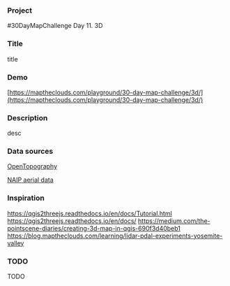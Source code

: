 ### Project

#30DayMapChallenge Day 11. 3D

### Title

title

### Demo

[https://maptheclouds.com/playground/30-day-map-challenge/3d/](https://maptheclouds.com/playground/30-day-map-challenge/3d/)

### Description

desc

### Data sources

[OpenTopography](https://portal.opentopography.org)

[NAIP aerial data](https://earthexplorer.usgs.gov/metadata/15920/2770976/)

### Inspiration

https://qgis2threejs.readthedocs.io/en/docs/Tutorial.html
https://qgis2threejs.readthedocs.io/en/docs/
https://medium.com/the-pointscene-diaries/creating-3d-map-in-qgis-690f3d40beb1
https://blog.maptheclouds.com/learning/lidar-pdal-experiments-yosemite-valley

### TODO

TODO
